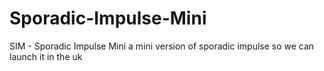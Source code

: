 # Sporadic-Impulse-Mini
SIM - Sporadic Impulse Mini
a mini version of sporadic impulse so we can launch it in the uk 

